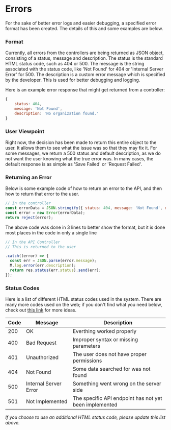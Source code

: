 # Errors

For the sake of better error logs and easier debugging, a specified error
format has been created. The details of this and some examples are below.


### Format

Currently, all errors from the controllers are being returned as JSON object,
consisting of a status, message and description. The status is the standard
HTML status code, such as 404 or 500. The message is the string associated with
the status code, like 'Not Found' for 404 or 'Internal Server Error' for 500. The
description is a custom error message which is specified by the developer. This
is used for better debugging and logging.

Here is an example error response that might get returned from a controller:

```javascript
{
    status: 404,
    message: 'Not Found',
    description: 'No organization found.'
}
```

### User Viewpoint

Right now, the decision has been made to return this entire object to the user.
It allows them to see what the issue was so that they may fix it. For some messages,
we return a 500 status and default description, as we do not want the user knowing
what the true error was. In many cases, the default response is as simple as
'Save Failed' or 'Request Failed'.


### Returning an Error

Below is some example code of how to return an error to the API, and then how to return
that error to the user.


```javascript
// In the controller
const errorData = JSON.stringify({ status: 404, message: 'Not Found', description: 'No organization found.' });
const error = new Error(errorData);
return reject(error);
```

The above code was done in 3 lines to better show the format, but it is done most places in the code
in only a single line

```javascript
// In the API Controller
// This is returned to the user

.catch((error) => {
  const err = JSON.parse(error.message);
  M.log.error(err.description);
  return res.status(err.status).send(err);
});
```


### Status Codes

Here is a list of different HTML status codes used in the system. There are many more codes
used on the web; if you don't find what you need below, check out [this link](https://www.w3.org/Protocols/rfc2616/rfc2616-sec10.html)
for more ideas.

| Code | Message               | Description                                            |
| ---- | --------------------- | ------------------------------------------------------ |
| 200  | OK                    | Everthing worked properly                              |
| 400  | Bad Request           | Improper syntax or missing parameters                  |
| 401  | Unauthorized          | The user does not have proper permissions              |
| 404  | Not Found             | Some data searched for was not found                   |
| 500  | Internal Server Error | Something went wrong on the server side                |
| 501  | Not Implemented       | The specific API endpoint has not yet been implemented |

*If you choose to use an additional HTML status code, please update this list above.*
